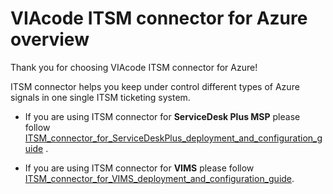 # VIAcode ITSM connector for Azure overview
Thank you for choosing VIAcode ITSM connector for Azure! 

ITSM connector helps you keep under control different types of Azure signals in one single ITSM ticketing system. 

- If you are using ITSM connector for **ServiceDesk Plus MSP** please follow [ITSM_connector_for_ServiceDeskPlus_deployment_and_configuration_guide](ITSM_connector_for_ServiceDeskPlus/ITSM_connector_for_ServiceDeskPlus_deployment_and_configuration_guide.md) .


- If you are using ITSM connector for **VIMS** please follow [ITSM_connector_for_VIMS_deployment_and_configuration_guide](ITSM_connector_for_VIMS/ITSM_connector_for_VIMS_deployment_and_configuration_guide.md). 








































